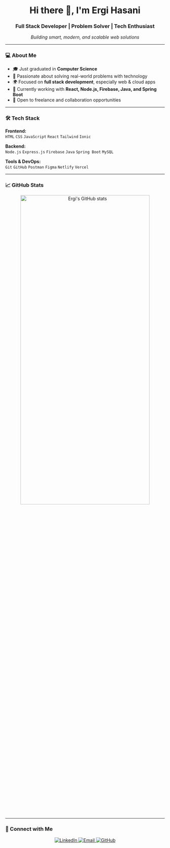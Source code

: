 <h1 align="center">Hi there 👋, I'm Ergi Hasani</h1>
<h3 align="center">Full Stack Developer | Problem Solver | Tech Enthusiast</h3>

<p align="center">
  <i>Building smart, modern, and scalable web solutions</i>
</p>

---

### 💻 About Me

- 🎓 Just graduated in **Computer Science**
- 🧠 Passionate about solving real-world problems with technology
- 🌍 Focused on **full stack development**, especially web & cloud apps
- 🔧 Currently working with **React, Node.js, Firebase, Java, and Spring Boot**
- 🚀 Open to freelance and collaboration opportunities

---

### 🛠️ Tech Stack

**Frontend:**  
`HTML` `CSS` `JavaScript` `React` `Tailwind` `Ionic`

**Backend:**  
`Node.js` `Express.js` `Firebase` `Java` `Spring Boot` `MySQL`

**Tools & DevOps:**  
`Git` `GitHub` `Postman` `Figma` `Netlify` `Vercel`

---

### 📈 GitHub Stats

<p align="center">
  <img src="https://github-readme-stats.vercel.app/api?username=ergishasani&show_icons=true&theme=radical" alt="Ergi's GitHub stats" width="90%" height="50%" />
</p>

---

### 🔗 Connect with Me

<p align="center">
  <a href="https://www.linkedin.com/in/ergis-hasani-bb9ba0174/" target="_blank">
    <img alt="LinkedIn" src="https://img.shields.io/badge/LinkedIn-Ergi%20Hasani-blue?logo=linkedin">
  </a>
  <a href="mailto:ergishasani@icloud.com">
    <img alt="Email" src="https://img.shields.io/badge/Email-ergishasani%40icloud.com-red?logo=gmail">
  </a>
  <a href="https://github.com/ergishasani">
    <img alt="GitHub" src="https://img.shields.io/badge/GitHub-ergishasani-181717?logo=github">
  </a>
</p>
